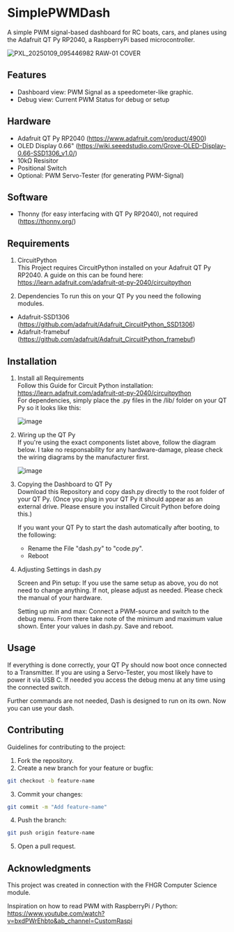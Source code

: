 # SimplePWMDash
A simple PWM signal-based dashboard for RC boats, cars, and planes using the Adafruit QT Py RP2040, a RaspberryPi based microcontroller.

![PXL_20250109_095446982 RAW-01 COVER](https://github.com/user-attachments/assets/45aaeabc-277c-4c32-9255-9a5fbc4fc14c)

## Features

- Dashboard view: PWM Signal as a speedometer-like graphic.
- Debug view: Current PWM Status for debug or setup

## Hardware
- Adafruit QT Py RP2040 (https://www.adafruit.com/product/4900)
- OLED Display 0.66" (https://wiki.seeedstudio.com/Grove-OLED-Display-0.66-SSD1306_v1.0/)
- 10kΩ Resisitor
- Positional Switch
- Optional: PWM Servo-Tester (for generating PWM-Signal)

## Software
- Thonny (for easy interfacing with QT Py RP2040), not required (https://thonny.org/)

## Requirements

1. CircuitPython <br />
  This Project requires CircuitPython installed on your Adafruit QT Py RP2040.
  A guide on this can be found here:
  https://learn.adafruit.com/adafruit-qt-py-2040/circuitpython

2. Dependencies
  To run this on your QT Py you need the following modules.
  - Adafruit-SSD1306 (https://github.com/adafruit/Adafruit_CircuitPython_SSD1306)
  - Adafruit-framebuf (https://github.com/adafruit/Adafruit_CircuitPython_framebuf)

## Installation

1. Install all Requirements <br />
   Follow this Guide for Circuit Python installation: https://learn.adafruit.com/adafruit-qt-py-2040/circuitpython <br />
   For dependencies, simply place the .py files in the /lib/ folder on your QT Py so it looks like this:

   ![image](https://github.com/user-attachments/assets/937a033d-f6ae-4b80-a59e-201b58059108)

2. Wiring up the QT Py<br />
   If you're using the exact components listet above, follow the diagram below.
   I take no responsability for any hardware-damage, please check the wiring diagrams by the manufacturer first. <br />
   
   ![image](https://github.com/user-attachments/assets/6f13b2b7-046b-4242-8da4-30eaa3c9c9bf)
   

5. Copying the Dashboard to QT Py<br />
   Download this Repository and copy dash.py directly to the root folder of your QT Py.
   (Once you plug in your QT Py it should appear as an external drive. Please ensure you installed Circuit Python before doing this.)<br />

   If you want your QT Py to start the dash automatically after booting, to the following:
   - Rename the File "dash.py" to "code.py".
   - Reboot

6. Adjusting Settings in dash.py <br />

   Screen and Pin setup:
   If you use the same setup as above, you do not need to change anything.
   If not, please adjust as needed. Please check the manual of your hardware.
   
   Setting up min and max:
   Connect a PWM-source and switch to the debug menu.
   From there take note of the minimum and maximum value shown.
   Enter your values in dash.py.
   Save and reboot.

## Usage

If everything is done correctly, your QT Py should now boot once connected to a Transmitter. If you are using a Servo-Tester, you most likely have to power it via USB C.
If needed you access the debug menu at any time using the connected switch.

Further commands are not needed, Dash is designed to run on its own.
Now you can use your dash.


## Contributing

Guidelines for contributing to the project:

  1. Fork the repository.
  2. Create a new branch for your feature or bugfix:

  ```bash
  git checkout -b feature-name
  ```
  
  3. Commit your changes:
  
  ```bash
  git commit -m "Add feature-name"
  ```
  
  4. Push the branch:
  
  ```bash
  git push origin feature-name
  ```
  
  5. Open a pull request.

## Acknowledgments

This project was created in connection with the FHGR Computer Science module.

Inspiration on how to read PWM with RaspberryPi / Python:
https://www.youtube.com/watch?v=bxdPWrEhbto&ab_channel=CustomRaspi

